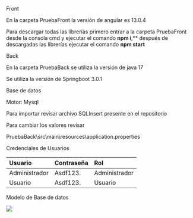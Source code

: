 ﻿Front

En la carpeta PruebaFront la versión de angular es 13.0.4 

Para descargar todas las librerías primero entrar a la carpeta PruebaFront desde la consola cmd y ejecutar el comando **npm i**,** después de descargadas las librerías ejecutar el comando **npm start**


Back

En la carpeta PruebaBack se utiliza la versión de java 17

Se utiliza la versión de Springboot 3.0.1

Base de datos

Motor: Mysql

Para importar revisar archivo SQLInsert presente en el repositorio

Para cambiar los valores revisar 

PruebaBack\src\main\resources\application.properties

Credenciales de Usuarios

|Usuario|Contraseña|Rol|
| :- | :- | :- |
|Administrador|Asdf123.|Administrador|
|Usuario|Asdf123.|Usuario|


Modelo de Base de datos

![](Aspose.Words.8c42ad97-acdd-4ce4-b38e-e8340c8e06b5.001.png)
